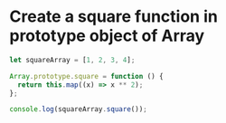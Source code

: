 # Create a square function in prototype object of Array

```js
let squareArray = [1, 2, 3, 4];

Array.prototype.square = function () {
  return this.map((x) => x ** 2);
};

console.log(squareArray.square());
```